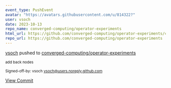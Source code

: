 ```yaml
---
event_type: PushEvent
avatar: "https://avatars.githubusercontent.com/u/814322?"
user: vsoch
date: 2023-10-13
repo_name: converged-computing/operator-experiments
html_url: https://github.com/converged-computing/operator-experiments/commit/7be682c19cde2fe0ca1119829744825302da21f0
repo_url: https://github.com/converged-computing/operator-experiments
---
```


<a href='https://github.com/vsoch' target='_blank'>vsoch</a> pushed to <a href='https://github.com/converged-computing/operator-experiments' target='_blank'>converged-computing/operator-experiments</a>

<small>add back nodes

Signed-off-by: vsoch <vsoch@users.noreply.github.com></small>

<a href='https://github.com/converged-computing/operator-experiments/commit/7be682c19cde2fe0ca1119829744825302da21f0' target='_blank'>View Commit</a>